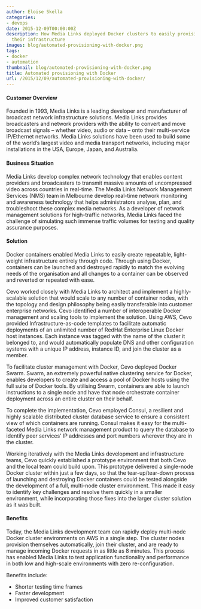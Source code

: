 ```yaml
---
author: Eloise Skella
categories:
- devops
date: 2015-12-09T00:00:00Z
description: How Media Links deployed Docker clusters to easily provision & scale
  their infrastructure
images: blog/automated-provisioning-with-docker.png
tags:
- docker
- automation
thumbnail: blog/automated-provisioning-with-docker.png
title: Automated provisioning with Docker
url: /2015/12/09/automated-provisioning-with-docker/
---
```


#### Customer Overview
Founded in 1993, Media Links is a leading developer and manufacturer of broadcast network infrastructure solutions. Media Links provides broadcasters and network providers with the ability to convert and move broadcast signals – whether video, audio or data – onto their multi-service IP/Ethernet networks. Media Links solutions have been used to build some of the world’s largest video and media transport networks, including major installations in the USA, Europe, Japan, and Australia.

#### Business Situation
Media Links develop complex network technology that enables content providers and broadcasters to transmit massive amounts of uncompressed video across countries in real-time.
The Media Links Network Management Services (NMS) team in Melbourne develop real-time network monitoring and awareness technology that helps administrators analyse, plan, and troubleshoot these complex media networks. As a developer of network management solutions for high-traffic networks, Media Links faced the challenge of simulating such immense traffic volumes for testing and quality assurance purposes.

#### Solution
Docker containers enabled Media Links to easily create repeatable, light-weight infrastructure entirely through code. Through using Docker, containers can be launched and destroyed rapidly to match the evolving needs of the organisation and all changes to a container can be observed and reverted or repeated with ease.

Cevo worked closely with Media Links to architect and implement a highly-scalable solution that would scale to any number of container nodes, with the topology and design philosophy being easily transferable into customer enterprise networks. Cevo identified a number of interoperable Docker management and scaling tools to implement the solution.
Using AWS, Cevo provided Infrastructure-as-code templates to facilitate automatic deployments of an unlimited number of RedHat Enterprise Linux Docker host instances. Each instance was tagged with the name of the cluster it belonged to, and would automatically populate DNS and other configuration systems with a unique IP address, instance ID, and join the cluster as a member.

To facilitate cluster management with Docker, Cevo deployed Docker Swarm. Swarm, an extremely powerful native clustering service for Docker, enables developers to create and access a pool of Docker hosts using the full suite of Docker tools. By utilising Swarm, containers are able to launch instructions to a single node and have that node orchestrate container deployment across an entire cluster on their behalf.

To complete the implementation, Cevo employed Consul, a resilient and highly scalable distributed cluster database service to ensure a consistent view of which containers are running. Consul makes it easy for the multi-faceted Media Links network management product to query the database to identify peer services’ IP addresses and port numbers wherever they are in the cluster.

Working iteratively with the Media Links development and infrastructure teams, Cevo quickly established a prototype environment that both Cevo and the local team could build upon. This prototype delivered a single-node Docker cluster within just a few days, so that the tear-up/tear-down process of launching and destroying Docker containers could be tested alongside the development of a full, multi-node cluster environment. This made it easy to identify key challenges and resolve them quickly in a smaller environment, while incorporating those fixes into the larger cluster solution as it was built.

#### Benefits
Today, the Media Links development team can rapidly deploy multi-node Docker cluster environments on AWS in a single step. The cluster nodes provision themselves automatically, join their cluster, and are ready to manage incoming Docker requests in as little as 8 minutes. This process has enabled Media Links to test application functionality and performance in both low and high-scale environments with zero re-configuration.

Benefits include:

* Shorter testing time frames
* Faster development
* Improved customer satisfaction
